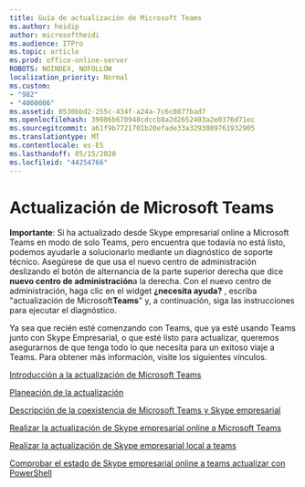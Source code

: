 ```yaml
---
title: Guía de actualización de Microsoft Teams
ms.author: heidip
author: microsoftheidi
ms.audience: ITPro
ms.topic: article
ms.prod: office-online-server
ROBOTS: NOINDEX, NOFOLLOW
localization_priority: Normal
ms.custom:
- "982"
- "4000006"
ms.assetid: 0530bbd2-255c-434f-a24a-7c6c0877bad7
ms.openlocfilehash: 39986b670948cdccb8a2d2652403a2e0376d71ec
ms.sourcegitcommit: a61f9b7721701b20efade33a3293089761932905
ms.translationtype: MT
ms.contentlocale: es-ES
ms.lasthandoff: 05/15/2020
ms.locfileid: "44254766"
---
```

# <a name="microsoft-teams-upgrade"></a>Actualización de Microsoft Teams

**Importante**: Si ha actualizado desde Skype empresarial online a Microsoft Teams en modo de solo Teams, pero encuentra que todavía no está listo, podemos ayudarle a solucionarlo mediante un diagnóstico de soporte técnico. Asegúrese de que usa el nuevo centro de administración deslizando el botón de alternancia de la parte superior derecha que dice **nuevo centro de administración**a la derecha. Con el nuevo centro de administración, haga clic en el widget **¿necesita ayuda?** , escriba "actualización de Microsoft**Teams**" y, a continuación, siga las instrucciones para ejecutar el diagnóstico.

Ya sea que recién esté comenzando con Teams, que ya esté usando Teams junto con Skype Empresarial, o que esté listo para actualizar, queremos asegurarnos de que tenga todo lo que necesita para un exitoso viaje a Teams. Para obtener más información, visite los siguientes vínculos.

[Introducción a la actualización de Microsoft Teams](https://docs.microsoft.com/MicrosoftTeams/upgrade-start-here)

[Planeación de la actualización](https://docs.microsoft.com/MicrosoftTeams/upgrade-plan-journey)

[Descripción de la coexistencia de Microsoft Teams y Skype empresarial](https://docs.microsoft.com/MicrosoftTeams/teams-and-skypeforbusiness-coexistence-and-interoperability)

[Realizar la actualización de Skype empresarial online a Microsoft Teams](https://docs.microsoft.com/MicrosoftTeams/upgrade-to-teams-execute-skypeforbusinessonline)

[Realizar la actualización de Skype empresarial local a teams](https://docs.microsoft.com/MicrosoftTeams/upgrade-to-teams-execute-skypeforbusinesshybridonprem)
 
[Comprobar el estado de Skype empresarial online a teams actualizar con PowerShell](https://docs.microsoft.com/powershell/module/skype/get-csteamsupgradestatus?view=skype-ps)